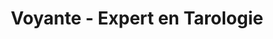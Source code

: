 ---
draft: false
name: "Fiona V"
title: "Voyante - Expert en Tarologie"
avatar: {
    src: "/team/fiona.png",
    alt: "Fiona V"
}
publishDate: "2022-11-05 15:39"
---